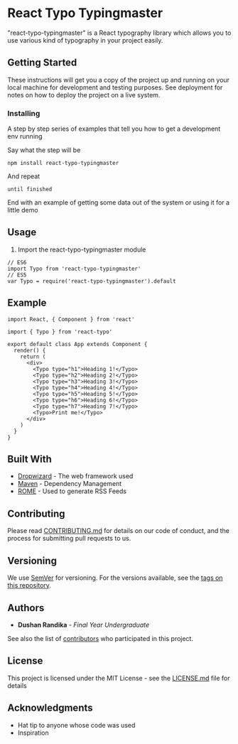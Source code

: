 # React Typo Typingmaster

"react-typo-typingmaster" is a React typography library which allows you to use various kind of typography in your project easily. 

## Getting Started

These instructions will get you a copy of the project up and running on your local machine for development and testing purposes. See deployment for notes on how to deploy the project on a live system.


### Installing

A step by step series of examples that tell you how to get a development env running

Say what the step will be

```
npm install react-typo-typingmaster
```

And repeat

```
until finished
```

End with an example of getting some data out of the system or using it for a little demo

## Usage
1. Import the react-typo-typingmaster module
```
// ES6
import Typo from 'react-typo-typingmaster'
// ES5
var Typo = require('react-typo-typingmaster').default
```

## Example

```
import React, { Component } from 'react'

import { Typo } from 'react-typo'

export default class App extends Component {
  render() {
    return (
      <div>
        <Typo type="h1">Heading 1!</Typo>
        <Typo type="h2">Heading 2!</Typo>
        <Typo type="h3">Heading 3!</Typo>
        <Typo type="h4">Heading 4!</Typo>
        <Typo type="h5">Heading 5!</Typo>
        <Typo type="h6">Heading 6!</Typo>
        <Typo type="h7">Heading 7!</Typo>
        <Typo>Print me!</Typo>
      </div>
    )
  }
}

```

## Built With

* [Dropwizard](http://www.dropwizard.io/1.0.2/docs/) - The web framework used
* [Maven](https://maven.apache.org/) - Dependency Management
* [ROME](https://rometools.github.io/rome/) - Used to generate RSS Feeds

## Contributing

Please read [CONTRIBUTING.md](https://gist.github.com/PurpleBooth/b24679402957c63ec426) for details on our code of conduct, and the process for submitting pull requests to us.

## Versioning

We use [SemVer](http://semver.org/) for versioning. For the versions available, see the [tags on this repository](https://github.com/your/project/tags). 

## Authors

* **Dushan Randika** - *Final Year Undergraduate* 

See also the list of [contributors](https://github.com/your/project/contributors) who participated in this project.

## License

This project is licensed under the MIT License - see the [LICENSE.md](LICENSE.md) file for details

## Acknowledgments

* Hat tip to anyone whose code was used
* Inspiration

